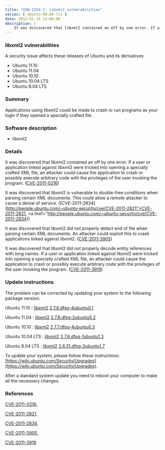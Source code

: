 ```yaml
---
title: "USN-1334-1: libxml2 vulnerabilities"
series: [ ubuntu-08.04-lts ]
date: 2012-01-19 12:00:00
description: |
    It was discovered that libxml2 contained an off by one error. If a user or application linked against libxml2 were tricked into opening a specially crafted XML file, an attacker could cause the application to crash or possibly execute arbitrary code with the privileges of the user invoking the program. ([CVE-2011-0216](http://people.ubuntu.com/~ubuntu-security/cve/CVE-2011-0216))
--- 
```

 
### libxml2 vulnerabilities

A security issue affects these releases of Ubuntu and its derivatives:

* Ubuntu 11.10
* Ubuntu 11.04
* Ubuntu 10.10
* Ubuntu 10.04 LTS
* Ubuntu 8.04 LTS

### Summary

Applications using libxml2 could be made to crash or run programs as your login if they opened a specially crafted file.

### Software description

* libxml2 

### Details

It was discovered that libxml2 contained an off by one error. If a user or application linked against libxml2 were tricked into opening a specially crafted XML file, an attacker could cause the application to crash or possibly execute arbitrary code with the privileges of the user invoking the program. ([CVE-2011-0216](http://people.ubuntu.com/~ubuntu-security/cve/CVE-2011-0216))

It was discovered that libxml2 is vulnerable to double-free conditions when parsing certain XML documents. This could allow a remote attacker to cause a denial of service. ([CVE-2011-2834](http://people.ubuntu.com/~ubuntu-security/cve/CVE-2011-2821">CVE-2011-2821</a>, <a href="http://people.ubuntu.com/~ubuntu-security/cve/CVE-2011-2834))

It was discovered that libxml2 did not properly detect end of file when parsing certain XML documents. An attacker could exploit this to crash applications linked against libxml2. ([CVE-2011-3905](http://people.ubuntu.com/~ubuntu-security/cve/CVE-2011-3905))

It was discovered that libxml2 did not properly decode entity references with long names. If a user or application linked against libxml2 were tricked into opening a specially crafted XML file, an attacker could cause the application to crash or possibly execute arbitrary code with the privileges of the user invoking the program. ([CVE-2011-3919](http://people.ubuntu.com/~ubuntu-security/cve/CVE-2011-3919)) 

### Update instructions

The problem can be corrected by updating your system to the following package version:

Ubuntu 11.10
 : [libxml2](https://launchpad.net/ubuntu/+source/libxml2) <span> [2.7.8.dfsg-4ubuntu0.1](https://launchpad.net/ubuntu/+source/libxml2/2.7.8.dfsg-4ubuntu0.1) </span> 

Ubuntu 11.04
 : [libxml2](https://launchpad.net/ubuntu/+source/libxml2) <span> [2.7.8.dfsg-2ubuntu0.2](https://launchpad.net/ubuntu/+source/libxml2/2.7.8.dfsg-2ubuntu0.2) </span> 

Ubuntu 10.10
 : [libxml2](https://launchpad.net/ubuntu/+source/libxml2) <span> [2.7.7.dfsg-4ubuntu0.3](https://launchpad.net/ubuntu/+source/libxml2/2.7.7.dfsg-4ubuntu0.3) </span> 

Ubuntu 10.04 LTS
 : [libxml2](https://launchpad.net/ubuntu/+source/libxml2) <span> [2.7.6.dfsg-1ubuntu1.3](https://launchpad.net/ubuntu/+source/libxml2/2.7.6.dfsg-1ubuntu1.3) </span> 

Ubuntu 8.04 LTS
 : [libxml2](https://launchpad.net/ubuntu/+source/libxml2) <span> [2.6.31.dfsg-2ubuntu1.7](https://launchpad.net/ubuntu/+source/libxml2/2.6.31.dfsg-2ubuntu1.7) </span> 

To update your system, please follow these instructions: [https://wiki.ubuntu.com/Security/Upgrades](https://wiki.ubuntu.com/Security/Upgrades).

After a standard system update you need to reboot your computer to make all the necessary changes. 

### References

 [CVE-2011-0216](http://people.ubuntu.com/~ubuntu-security/cve/CVE-2011-0216), 

 [CVE-2011-2821](http://people.ubuntu.com/~ubuntu-security/cve/CVE-2011-2821), 

 [CVE-2011-2834](http://people.ubuntu.com/~ubuntu-security/cve/CVE-2011-2834), 

 [CVE-2011-3905](http://people.ubuntu.com/~ubuntu-security/cve/CVE-2011-3905), 

 [CVE-2011-3919](http://people.ubuntu.com/~ubuntu-security/cve/CVE-2011-3919)
 
